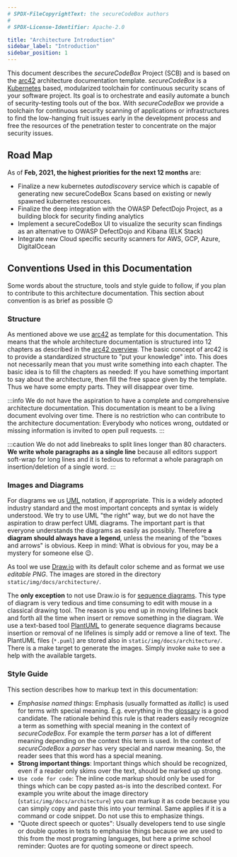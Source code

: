```yaml
---
# SPDX-FileCopyrightText: the secureCodeBox authors
#
# SPDX-License-Identifier: Apache-2.0

title: "Architecture Introduction"
sidebar_label: "Introduction"
sidebar_position: 1
---
```


This document describes the _secureCodeBox_ Project (SCB) and is based on the [arc42][arc42] architecture documentation template. _secureCodeBox_ is a [Kubernetes][k8s] based, modularized toolchain for continuous security scans of your software project. Its goal is to orchestrate and easily automate a bunch of security-testing tools out of the box. With _secureCodeBox_ we provide a toolchain for continuous security scanning of applications or infrastructures to find the low-hanging fruit issues early in the development process and free the resources of the penetration tester to concentrate on the major security issues.

## Road Map

As of **Feb, 2021, the highest priorities for the next 12 months** are:

- Finalize a new kubernetes *autodiscovery* service which is capable of generating new secureCodeBox Scans based on existing or newly spawned kubernetes resources.
- Finalize the deep integration with the OWASP DefectDojo Project, as a building block for security finding analytics
- Implement a  secureCodeBox UI to visualize the security scan findings as an alternative to OWASP DefectDojo and Kibana (ELK Stack)
- Integrate new Cloud specific security scanners for AWS, GCP, Azure, DigitalOcean

## Conventions Used in this Documentation

Some words about the structure, tools and style guide to follow, if you plan to contribute to this architecture documentation. This section about convention is as brief as possible 🙃

### Structure

As mentioned above we use [arc42][arc42] as template for this documentation. This means that the whole architecture documentation is structured into 12 chapters as described in the [arc42 overview][arc42-overview]. The basic concept of arc42 is to provide a standardized structure to "put your knowledge" into. This does not necessarily mean that you must write something into each chapter. The basic idea is to fill the chapters as needed: If you have something important to say about the architecture, then fill the free space given by the template. Thus we have some empty parts. They will disappear over time.

:::info
We do not have the aspiration to have a complete and comprehensive architecture documentation. This documentation is meant to be a living document evolving over time. There is no restriction who can contribute to the architecture documentation: Everybody who notices wrong, outdated or missing information is invited to open pull requests.
:::

:::caution
We do not add linebreaks to split lines longer than 80 characters. **We write whole paragraphs as a single line** because all editors support soft-wrap for long lines and it is tedious to reformat a whole paragraph on insertion/deletion of a single word.
:::

### Images and Diagrams

For diagrams we us [UML][wiki-uml] notation, if appropriate. This is a widely adopted industry standard and the most important concepts and syntax is widely understood. We try to use UML "the right" way, but we do not have the aspiration to draw perfect UML diagrams. The important part is that everyone understands the diagrams as easily as possibly. Therefore **a diagram should always have a legend**, unless the meaning of the "boxes and arrows" is obvious. Keep in mind: What is obvious for you, may be a mystery for someone else 😉.

As tool we use [Draw.io][drawio] with its default color scheme and as format we use _editable PNG_. The images are stored in the directory `static/img/docs/architecture/`.

The **only exception** to not use Draw.io is for [sequence diagrams][wiki-uml-sequence]. This type of diagram is very tedious and time consuming to edit with mouse in a classical drawing tool. The reason is you end up in moving lifelines back and forth all the time when insert or remove something in the diagram. We use a text-based tool [PlantUML][plantuml] to generate sequence diagrams because insertion or removal of ne lifelines is simply add or remove a line of text. The PlantUML files (`*.puml`) are stored also in `static/img/docs/architecture/`. There is a make target to generate the images. Simply invoke `make` to see a help with the available targets.

### Style Guide

This section describes how to markup text in this documentation:

* _Emphasise named things_: Emphasis (usually formatted as _itallic_) is used for terms with special meaning. E.g. everything in the [glossary](/docs/architecture/glossary) is a good candidate. The rationale behind this rule is that readers easily recognize a term as something with special meaning in the context of _secureCodeBox_. For example the term _parser_ has a lot of different meaning depending on the context this term is used. In the context of _secureCodeBox_ a _parser_ has very special and narrow meaning. So, the reader sees that this word has a special meaning.
* **Strong important things**: Important things which should be recognized, even if a reader only skims over the text, should be marked up strong.
* `Use code for code`: The inline code markup should only be used for things which can be copy pasted as-is into the described context. For example you write about the image directory (`static/img/docs/architecture`) you can markup it as code because you can simply copy and paste this into your terminal. Same applies if it is a command or code snippet. Do not use this to emphasize things.
* "Quote direct speech or quotes": Usually developers tend to use single or double quotes in texts to emphasise things because we are used to this from the most programing languages, but here a prime school reminder: Quotes are for quoting someone or direct speech. 

[arc42]:              https://arc42.org/
[arc42-overview]:     https://arc42.org/overview/
[k8s]:                https://kubernetes.io/
[wiki-uml]:           https://en.wikipedia.org/wiki/Unified_Modeling_Language
[drawio]:             https://app.diagrams.net/
[wiki-uml-sequence]:  https://en.wikipedia.org/wiki/Sequence_diagram
[plantuml]:           https://plantuml.com/
